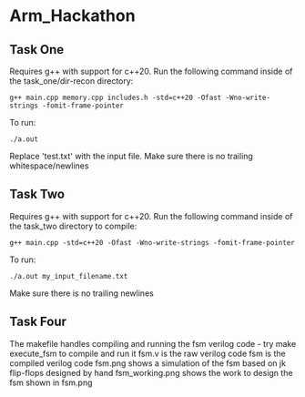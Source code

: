 # Arm_Hackathon

## Task One
Requires g++ with support for c++20.
Run the following command inside of the task_one/dir-recon directory:
```
g++ main.cpp memory.cpp includes.h -std=c++20 -Ofast -Wno-write-strings -fomit-frame-pointer
```
To run:
```
./a.out
```
Replace 'test.txt' with the input file. Make sure there is no trailing whitespace/newlines

## Task Two
Requires g++ with support for c++20.
Run the following command inside of the task_two directory to compile:
```
g++ main.cpp -std=c++20 -Ofast -Wno-write-strings -fomit-frame-pointer
```
To run:
```
./a.out my_input_filename.txt
```
Make sure there is no trailing newlines

## Task Four
The makefile handles compiling and running the fsm verilog code - try make execute_fsm to compile and run it
fsm.v is the raw verilog code
fsm is the compiled verilog code
fsm.png shows a simulation of the fsm based on jk flip-flops designed by hand
fsm_working.png shows the work to design the fsm shown in fsm.png